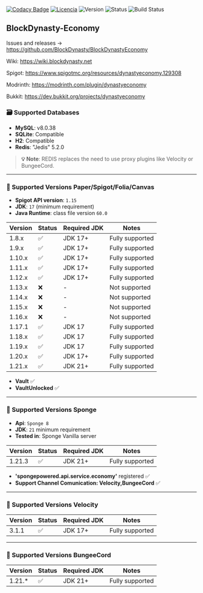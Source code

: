 [![Codacy Badge](https://app.codacy.com/project/badge/Grade/2105085ed78d4490886a0f2ede104f98)](https://app.codacy.com/gh/BlockDynasty/BlockDynastyEconomy/dashboard?utm_source=gh&utm_medium=referral&utm_content=&utm_campaign=Badge_grade)
[![Licencia](https://img.shields.io/badge/License-Apache%20v2.0-blue.svg)](https://github.com/BlockDynasty/BlockDynastyEconomy/blob/main/LICENSE)
![Version](https://img.shields.io/github/v/release/BlockDynasty/BlockDynastyEconomy)
![Status](https://img.shields.io/badge/Status-In%20Progress-yellow)
![Build Status](https://img.shields.io/badge/Build-Passing-brightgreen)

## BlockDynasty-Economy
Issues and releases -> https://github.com/BlockDynasty/BlockDynastyEconomy

Wiki: https://wiki.blockdynasty.net

Spigot: https://www.spigotmc.org/resources/dynastyeconomy.129308

Modrinth: https://modrinth.com/plugin/dynastyeconomy

Bukkit: https://dev.bukkit.org/projects/dynastyeconomy

### 🗃️ Supported Databases
- **MySQL**: v8.0.38
- **SQLite**: Compatible 
- **H2**: Compatible
- **Redis**: "Jedis" 5.2.0

> **💡 Note**: REDIS replaces the need to use proxy plugins like Velocity or BungeeCord.
----
### 🎯 Supported Versions Paper/Spigot/Folia/Canvas
- **Spigot API version**: `1.15`  
- **JDK**: `17` (minimum requirement)  
- **Java Runtime**: class file version `60.0`  

| Version | Status | Required JDK | Notes |
|---------|--------|--------------|-------|
| 1.8.x   | ✅     | JDK 17+      | Fully supported |
| 1.9.x   | ✅     | JDK 17+      | Fully supported |
| 1.10.x  | ✅     | JDK 17+      | Fully supported |
| 1.11.x  | ✅     | JDK 17+      | Fully supported |
| 1.12.x  | ✅     | JDK 17+      | Fully supported |
| 1.13.x  | ❌     | -            | Not supported |
| 1.14.x  | ❌     | -            | Not supported |
| 1.15.x  | ❌     | -            | Not supported |
| 1.16.x  | ❌     | -            | Not supported |
| 1.17.1  | ✅     | JDK 17       | Fully supported |
| 1.18.x  | ✅     | JDK 17       | Fully supported |
| 1.19.x  | ✅     | JDK 17       | Fully supported |
| 1.20.x  | ✅     | JDK 17+      | Fully supported |
| 1.21.x  | ✅     | JDK 21+      | Fully supported |

- **Vault** ✅
- **VaultUnlocked** ✅
----

### 🎯 Supported Versions Sponge
- **Api**: `Sponge 8`
- **JDK**: `21` minimum requirement
- **Tested in**: Sponge Vanilla server
  
| Version | Status | Required JDK | Notes |
|---------|--------|--------------|-------|
| 1.21.3   | ✅    | JDK 21+      | Fully supported |

- **'spongepowered.api.service.economy'** registered ✅
- **Support Channel Comunication: Velocity,BungeeCord** ✅
----

### 🎯 Supported Versions Velocity

| Version | Status | Required JDK | Notes |
|---------|--------|--------------|-------|
| 3.1.1   | ✅     | JDK 17+      | Fully supported |

----
### 🎯 Supported Versions BungeeCord

| Version | Status | Required JDK | Notes |
|---------|--------|--------------|-------|
| 1.21.*  | ✅     | JDK 21+      | Fully supported |

